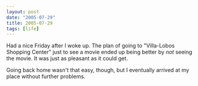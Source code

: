 ```yaml
---
layout: post
date: "2005-07-29"
title: 2005-07-29
tags: [life]
---
```

Had a nice Friday after I woke up. The plan of going to
"Villa-Lobos Shopping Center" just to see a movie ended up being
better by *not* seeing the movie. It was just as pleasant as it
could get.

Going back home wasn't that easy, though, but I eventually arrived
at my place without further problems.


